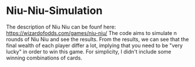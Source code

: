 # Niu-Niu-Simulation

The description of Niu Niu can be founf here: https://wizardofodds.com/games/niu-niu/ 
The code aims to simulate n rounds of Niu Niu and see the results. 
From the results, we can see that the final wealth of each player differ a lot, implying that you need to be 
"very lucky" in order to win this game. For simplicity, I didn't include some winning combinations of cards. 
